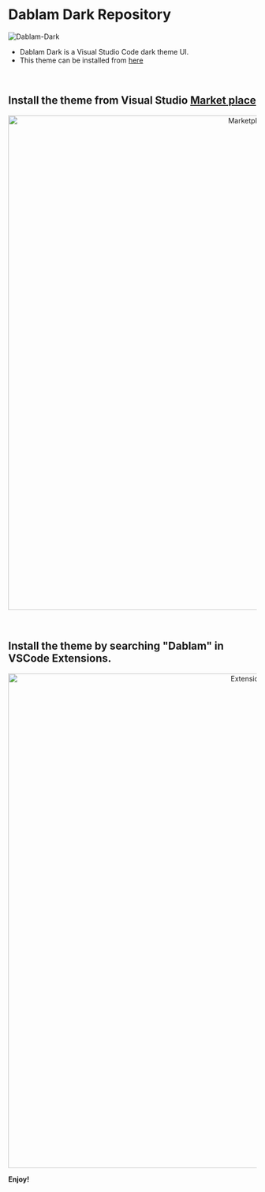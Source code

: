 # Dablam Dark Repository
![Dablam-Dark](https://raw.githubusercontent.com/oyeabhijit/dablam-theme-dark/master/readme-image/dablam-hero-p.png)
 * Dablam Dark is a Visual Studio Code dark theme UI.
 * This theme can be installed from [here](https://marketplace.visualstudio.com/items?itemName=AbhijitRout.dablam-theme-dark)

<br>

## Install the theme from Visual Studio [Market place](https://marketplace.visualstudio.com/items?itemName=AbhijitRout.dablam-theme-dark)
<p align="center">
  <img width="1000" src="https://raw.githubusercontent.com/oyeabhijit/dablam-theme-dark/master/readme-image/fromurl0save.gif" alt="Marketplace Steps">
</p>

<br>

## Install the theme by searching "Dablam" in VSCode Extensions.
<p align="center">
  <img width="1000" src="https://raw.githubusercontent.com/oyeabhijit/dablam-theme-dark/master/readme-image/install_steps.gif" alt="Extensions Steps">
</p>



**Enjoy!**

